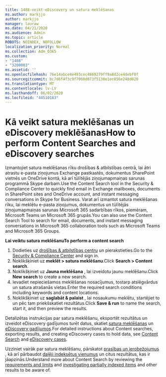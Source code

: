 ```yaml
---
title: 1488-veikt-eDiscovery un satura meklēšanas
ms.author: markjjo
author: markjjo
manager: lauraw
ms.date: 04/21/2020
ms.audience: Admin
ms.topic: article
ROBOTS: NOINDEX, NOFOLLOW
localization_priority: Normal
ms.collection: Adm_O365
ms.custom:
- "1488"
- "3200003"
ms.assetid: ''
ms.openlocfilehash: 76e14abce4e493cec4869279ff9a8d2ce4debf0f
ms.sourcegitcommit: bc7d6f4f3c9f7060d073f5130e1ec856e248d020
ms.translationtype: MT
ms.contentlocale: lv-LV
ms.lasthandoff: 06/02/2020
ms.locfileid: "44510183"
---
```

# <a name="how-to-perform-content-searches-and-ediscovery-searches"></a><span data-ttu-id="a2e5e-102">Kā veikt satura meklēšanas un eDiscovery meklēšanas</span><span class="sxs-lookup"><span data-stu-id="a2e5e-102">How to perform Content Searches and eDiscovery searches</span></span>

<span data-ttu-id="a2e5e-103">Izmantojiet satura meklēšanas rīku drošības & atbilstības centrā, lai ātri atrastu e-pasta ziņojumus Exchange pastkastēs, dokumentus SharePoint vietnēs un OneDrive kontā, kā arī tūlītējās ziņojumapmaiņas sarunas programmā Skype darbam.</span><span class="sxs-lookup"><span data-stu-id="a2e5e-103">Use the Content Search tool in the Security & Compliance Center to quickly find email in Exchange mailboxes, documents in SharePoint sites and OneDrive account, and instant messaging conversations in Skype for Business.</span></span> <span data-ttu-id="a2e5e-104">Varat arī izmantot satura meklēšanas rīku, lai meklētu e-pasta ziņojumus, dokumentus un tūlītējās ziņojumapmaiņas sarunas Microsoft 365 sadarbības rīkos, piemēram, Microsoft Teams un Microsoft 365 grupās.</span><span class="sxs-lookup"><span data-stu-id="a2e5e-104">You can also use the Content Search Tool to search for email, documents, and instant messaging conversations in Microsoft 365 collaboration tools such as Microsoft Teams and Microsoft 365 Groups.</span></span>

<span data-ttu-id="a2e5e-105">**Lai veiktu satura meklēšanu**</span><span class="sxs-lookup"><span data-stu-id="a2e5e-105">**To perform a content search**</span></span>

1. <span data-ttu-id="a2e5e-106">Dodieties uz [drošības & atbilstības centru](https://protection.office.com) un pierakstieties.</span><span class="sxs-lookup"><span data-stu-id="a2e5e-106">Go to the [Security & Compliance Center](https://protection.office.com) and sign in.</span></span>
2. <span data-ttu-id="a2e5e-107">Noklikšķiniet uz **meklēt > satura meklēšanu**.</span><span class="sxs-lookup"><span data-stu-id="a2e5e-107">Click **Search > Content search**.</span></span>
3. <span data-ttu-id="a2e5e-108">Noklikšķiniet uz **Jauna meklēšana** , lai izveidotu jaunu meklēšanu.</span><span class="sxs-lookup"><span data-stu-id="a2e5e-108">Click **New search** to create a new search.</span></span>
4. <span data-ttu-id="a2e5e-109">Ievadiet nepieciešamos meklēšanas nosacījumus, tostarp atslēgvārdus un satura atrašanās vietas.</span><span class="sxs-lookup"><span data-stu-id="a2e5e-109">Enter the required search conditions including keywords and content locations.</span></span>  
5. <span data-ttu-id="a2e5e-110">Noklikšķiniet uz **saglabāt & palaist** , lai nosaukumu meklētu, startējiet to un pēc tam priekšskatiet rezultātus.</span><span class="sxs-lookup"><span data-stu-id="a2e5e-110">Click **Save & run** to name the search, start it, and then preview the results.</span></span>

<span data-ttu-id="a2e5e-111">Detalizētas instrukcijas par satura meklēšanu, eksportēt rezultātus un izveidot eDiscovery gadījumos turēt datus, skatiet [satura meklēšanas](https://docs.microsoft.com/microsoft-365/compliance/content-search) un [eDiscovery gadījumos](https://docs.microsoft.com/microsoft-365/compliance/ediscovery-cases).</span><span class="sxs-lookup"><span data-stu-id="a2e5e-111">For detailed instructions about Content searches, exporting results, and creating eDiscovery cases to hold data, see [Content Search](https://docs.microsoft.com/microsoft-365/compliance/content-search) and [eDiscovery cases](https://docs.microsoft.com/microsoft-365/compliance/ediscovery-cases).</span></span>

<span data-ttu-id="a2e5e-112">Uzziniet vairāk par satura meklēšanu, pārskatot [prasības un ierobežojumus](https://docs.microsoft.com/microsoft-365/compliance/limits-for-content-search) , kā arī pārbaudot [daļēji indeksētus vienumus](https://docs.microsoft.com/microsoft-365/compliance/investigating-partially-indexed-items-in-ediscovery) un citus rezultātus, kas ir jāapzinās.</span><span class="sxs-lookup"><span data-stu-id="a2e5e-112">Understand more about Content Search by reviewing the [requirements and limits](https://docs.microsoft.com/microsoft-365/compliance/limits-for-content-search) and  [investigating partially indexed items](https://docs.microsoft.com/microsoft-365/compliance/investigating-partially-indexed-items-in-ediscovery) and other results to be aware of.</span></span>